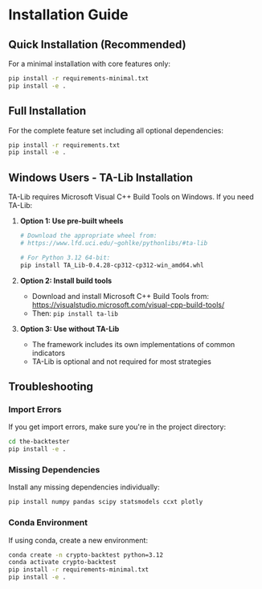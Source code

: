 # Installation Guide

## Quick Installation (Recommended)

For a minimal installation with core features only:

```bash
pip install -r requirements-minimal.txt
pip install -e .
```

## Full Installation

For the complete feature set including all optional dependencies:

```bash
pip install -r requirements.txt
pip install -e .
```

## Windows Users - TA-Lib Installation

TA-Lib requires Microsoft Visual C++ Build Tools on Windows. If you need TA-Lib:

1. **Option 1: Use pre-built wheels**
   ```bash
   # Download the appropriate wheel from:
   # https://www.lfd.uci.edu/~gohlke/pythonlibs/#ta-lib
   
   # For Python 3.12 64-bit:
   pip install TA_Lib-0.4.28-cp312-cp312-win_amd64.whl
   ```

2. **Option 2: Install build tools**
   - Download and install Microsoft C++ Build Tools from:
     https://visualstudio.microsoft.com/visual-cpp-build-tools/
   - Then: `pip install ta-lib`

3. **Option 3: Use without TA-Lib**
   - The framework includes its own implementations of common indicators
   - TA-Lib is optional and not required for most strategies

## Troubleshooting

### Import Errors
If you get import errors, make sure you're in the project directory:
```bash
cd the-backtester
pip install -e .
```

### Missing Dependencies
Install any missing dependencies individually:
```bash
pip install numpy pandas scipy statsmodels ccxt plotly
```

### Conda Environment
If using conda, create a new environment:
```bash
conda create -n crypto-backtest python=3.12
conda activate crypto-backtest
pip install -r requirements-minimal.txt
pip install -e .
```

